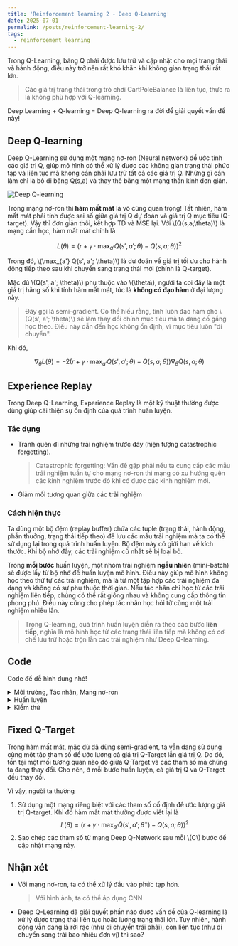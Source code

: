 ```yaml
---
title: 'Reinforcement learning 2 - Deep Q-Learning'
date: 2025-07-01
permalink: /posts/reinforcement-learning-2/
tags:
  - reinforcement learning
---
```


Trong Q-Learning, bảng Q phải được lưu trữ và cập nhật cho mọi trạng thái và hành động, điều này trở nên rất khó khăn khi không gian trạng thái rất lớn. 

> Các giá trị trạng thái trong trò chơi CartPoleBalance là liên tục, thực ra là không phù hợp với Q-learning.

Deep Learning + Q-learning = Deep Q-learning ra đời để giải quyết vấn đề này!

## Deep Q-learning

Deep Q-Learning sử dụng một mạng nơ-ron (Neural network) để ước tính các giá trị Q, giúp mô hình có thể xử lý được các không gian trạng thái phức tạp và liên tục mà không cần phải lưu trữ tất cả các giá trị Q. Những gì cần làm chỉ là bỏ đi bảng Q(s,a) và thay thế bằng một mạng thần kinh đơn giản.


![Deep Q-learning](https://www.baeldung.com/wp-content/uploads/sites/4/2023/04/dql-vs-ql-1.png)

Trong mạng nơ-ron thì **hàm mất mát** là vô cùng quan trọng! Tất nhiên, hàm mất mát phải tính được sai số giữa giá trị Q dự đoán và giá trị Q mục tiêu (Q-target). Vậy thì đơn giản thôi, kết hợp TD và MSE lại. Với \\(Q(s,a;\theta)\\) là mạng cần học, hàm mất mát chính là 

$$ L(\theta) = \left( r + \gamma \cdot \max_{a'} Q(s', a'; \theta) - Q(s,a;\theta) \right)^2 $$

Trong đó, \\(\max_{a'} Q(s', a'; \theta)\\) là dự đoán về giá trị tối ưu cho hành động tiếp theo sau khi chuyển sang trạng thái mới (chính là Q-target). 

Mặc dù \\(Q(s', a'; \theta)\\) phụ thuộc vào \\(\theta\\), người ta coi đây là một giá trị hằng số khi tính hàm mất mát, tức là **không có đạo hàm** ở đại lượng này.

> Đây gọi là semi-gradient. Có thể hiểu rằng, tính luôn đạo hàm cho \\(Q(s', a'; \theta)\\) sẽ làm thay đổi chính mục tiêu mà ta đang cố gắng học theo. Điều này dẫn đến học không ổn định, vì mục tiêu luôn "di chuyển".

Khi đó, 

$$ \nabla_\theta L(\theta) = -2 \left( r + \gamma \cdot \max_{a'} Q(s', a'; \theta) - Q(s,a;\theta) \right) \nabla_\theta Q(s,a;\theta)$$

## Experience Replay 

Trong Deep Q-Learning, Experience Replay là một kỹ thuật thường được dùng giúp cải thiện sự ổn định của quá trình huấn luyện. 

### Tác dụng

- Tránh quên đi những trải nghiệm trước đây (hiện tượng catastrophic forgetting).

    > Catastrophic forgetting: Vấn đề gặp phải nếu ta cung cấp các mẫu trải nghiệm tuần tự cho mạng nơ-ron thì mạng có xu hướng quên các kinh nghiệm trước đó khi có được các kinh nghiệm mới. 

- Giảm mối tương quan giữa các trải nghiệm

### Cách hiện thực

Ta dùng một bộ đệm (replay buffer) chứa các tuple (trạng thái, hành động, phần thưởng, trạng thái tiếp theo) để lưu các mẫu trải nghiệm mà ta có thể sử dụng lại trong quá trình huấn luyện. Bộ đệm này có giới hạn về kích thước. Khi bộ nhớ đầy, các trải nghiệm cũ nhất sẽ bị loại bỏ. 

Trong **mỗi bước** huấn luyện, một nhóm trải nghiệm **ngẫu nhiên** (mini-batch) sẽ được lấy từ bộ nhớ để huấn luyện mô hình. Điều này giúp mô hình không học theo thứ tự các trải nghiệm, mà là từ một tập hợp các trải nghiệm đa dạng và không có sự phụ thuộc thời gian. Nếu tác nhân chỉ học từ các trải nghiệm liên tiếp, chúng có thể rất giống nhau và không cung cấp thông tin phong phú. Điều này cũng cho phép tác nhân học hỏi từ cùng một trải nghiệm nhiều lần.

> Trong Q-learning, quá trình huấn luyện diễn ra theo các bước **liên tiếp**, nghĩa là mô hình học từ các trạng thái liên tiếp mà không có cơ chế lưu trữ hoặc trộn lẫn các trải nghiệm như Deep Q-learning. 

## Code 
Code để dễ hình dung nhé!

<details><summary markdown="span">Môi trường, Tác nhân, Mạng nơ-ron</summary>

```python
class CartPoleEnv:
    def __init__(self):
        # Trạng thái: [x, x_velocity, theta, theta_velocity]
        # Hành động: 0 di chuyển sang trái, 1 di chuyển sang phải
        self.state = np.random.uniform(low=-0.05, high=0.05, size=(4,))
        self.g = 9.8
        self.m = 0.1
        self.M = 1.0
        self.L = 0.5
        self.dt = 0.02
        
    def step(self, action):
        # Hàm dùng để mô phỏng
        x, x_velocity, theta, theta_velocity = self.state
        
        force = 20.0 if action == 1 else -20.0
        
        cos_theta = np.cos(theta)
        sin_theta = np.sin(theta)
        total_mass = self.M + self.m
        pole_mass_length = self.m * self.L
        
        temp = (force + pole_mass_length * theta_velocity ** 2 * sin_theta) / total_mass
        theta_acc = (self.g * sin_theta - cos_theta * temp) / (self.L * (4 / 3 - self.m * cos_theta ** 2 / total_mass))
        x_acc = temp - pole_mass_length * theta_acc * cos_theta / total_mass
        
        x += x_velocity * self.dt
        x_velocity += x_acc * self.dt
        theta += theta_velocity * self.dt
        theta_velocity += theta_acc * self.dt
        
        lose = x < -2.4 or x > 2.4 or theta < -np.pi / 15 or theta > np.pi / 15
        reward = 1.0 if not lose else 0.0
        
        self.state = np.array([x, x_velocity, theta, theta_velocity])
        
        return self.state, reward, lose

    def reset(self):
        self.state = np.random.uniform(low=-0.05, high=0.05, size=(4,))
        return self.state

class DQN(nn.Module):
    def __init__(self, state_dim, action_dim):
        super(DQN, self).__init__()
        self.fc1 = nn.Linear(state_dim, 24)
        self.fc2 = nn.Linear(24, 24)
        self.fc3 = nn.Linear(24, action_dim)
        
    def forward(self, x):
        x = torch.relu(self.fc1(x))
        x = torch.relu(self.fc2(x))
        return self.fc3(x)

class DQNAgent:
    def __init__(self, state_dim, action_dim):
        self.state_dim = state_dim
        self.action_dim = action_dim
        self.memory = deque(maxlen=2000)
        self.gamma = 0.95
        self.epsilon = 1.0
        self.epsilon_min = 0.01
        self.epsilon_decay = 0.995
        self.batch_size = 32
        self.model = DQN(state_dim, action_dim)
        self.optimizer = optim.Adam(self.model.parameters(), lr=0.001)
        self.criterion = nn.MSELoss()
    
    def remember(self, state, action, reward, next_state, done):
        self.memory.append((state, action, reward, next_state, done))
    
    def act(self, state):
        if np.random.rand() <= self.epsilon:
            return random.randrange(self.action_dim)
        state = torch.FloatTensor(state).unsqueeze(0)
        with torch.no_grad():
            q_values = self.model(state)
        return torch.argmax(q_values).item()
    
    def replay(self):
        if len(self.memory) < self.batch_size:
            return
        minibatch = random.sample(self.memory, self.batch_size)
        for state, action, reward, next_state, done in minibatch:
            target = reward
            if not done:
                next_state = torch.FloatTensor(next_state).unsqueeze(0)
                target += self.gamma * torch.max(self.model(next_state)).item()
            state = torch.FloatTensor(state).unsqueeze(0)
            target_f = self.model(state).clone().detach()
            target_f[0][action] = target
            self.optimizer.zero_grad()
            output = self.model(state)
            loss = self.criterion(output, target_f)
            loss.backward()
            self.optimizer.step()
        if self.epsilon > self.epsilon_min:
            self.epsilon *= self.epsilon_decay
```

</details>


<details><summary markdown="span">Huấn luyện</summary>

```python
for e in range(episodes):
    state = env.reset()
    total_reward = 0
    for time in range(200):
        action = agent.act(state)
        next_state, reward, done = env.step(action)
        agent.remember(state, action, reward, next_state, done)
        state = next_state
        total_reward += reward
        if done: break
    agent.replay()
    if (e+1)%50 == 0: print(f"Episode {e+1}/{episodes}, Reward: {total_reward}, Epsilon: {agent.epsilon:.4f}")
```

</details>

<details><summary markdown="span">Kiểm thử</summary>

```python
def evaluate(agent, env, episodes=10):
    total_rewards = []
    for i in range(episodes):
        state = env.reset()
        total_reward = 0
        lose = False
        while not lose:
            action = agent.act(state)
            state, reward, lose = env.step(action)
            total_reward += reward
        print(f'Episode {i}: {total_reward}')
```

</details>

## Fixed Q-Target

Trong hàm mất mát, mặc dù đã dùng semi-gradient, ta vẫn đang sử dụng cùng một tập tham số để ước lượng cả giá trị Q-Target lẫn giá trị Q. Do đó, tồn tại một mối tương quan nào đó giữa Q-Target và các tham số mà chúng ta đang thay đổi. Cho nên, ở mỗi bước huấn luyện, cả giá trị Q và Q-Target đều thay đổi. 

Vì vậy, người ta thường

1. Sử dụng một mạng riêng biệt với các tham số cố định để ước lượng giá trị Q-target. Khi đó hàm mất mát thường được viết lại là
	$$ L(\theta) = \left( r + \gamma \cdot \max_{a'} \hat{Q}(s', a'; \theta^{-}) - Q(s,a;\theta) \right)^2 $$
2. Sao chép các tham số từ mạng Deep Q-Network sau mỗi \\(C\\) bước để cập nhật mạng này.

## Nhận xét

- Với mạng nơ-ron, ta có thể xử lý đầu vào phức tạp hơn.
    > Với hình ảnh, ta có thể áp dụng CNN

- Deep Q-Learning đã giải quyết phần nào được vấn đề của Q-learning là xử lý được trạng thái liên tục hoặc lượng trạng thái lớn. Tuy nhiên, hành động vẫn đang là rời rạc (như di chuyển trái phải), còn liên tục (như di chuyển sang trái bao nhiêu đơn vị) thì sao?

